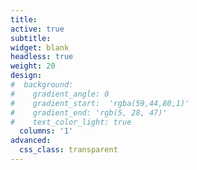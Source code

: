 ```yaml
---
title: 
active: true
subtitle: 
widget: blank
headless: true
weight: 20
design: 
#  background:
#    gradient_angle: 0
#    gradient_start:  'rgba(59,44,80,1)'
#    gradient_end: 'rgb(5, 28, 47)'
#    text_color_light: true
  columns: '1'
advanced:
  css_class: transparent
---
```



<!--div class="seperator">
<svg xmlns="http://www.w3.org/2000/svg" viewBox="0 0 1440 320">
  <path fill="#5000ca" fill-opacity="1" d="M0,96L0,224L62.6,224L62.6,224L125.2,224L125.2,288L187.8,288L187.8,96L250.4,96L250.4,32L313,32L313,192L375.7,192L375.7,224L438.3,224L438.3,128L500.9,128L500.9,128L563.5,128L563.5,128L626.1,128L626.1,160L688.7,160L688.7,128L751.3,128L751.3,224L813.9,224L813.9,32L876.5,32L876.5,96L939.1,96L939.1,160L1001.7,160L1001.7,256L1064.3,256L1064.3,256L1127,256L1127,32L1189.6,32L1189.6,64L1252.2,64L1252.2,256L1314.8,256L1314.8,128L1377.4,128L1377.4,192L1440,192L1440,320L1377.4,320L1377.4,320L1314.8,320L1314.8,320L1252.2,320L1252.2,320L1189.6,320L1189.6,320L1127,320L1127,320L1064.3,320L1064.3,320L1001.7,320L1001.7,320L939.1,320L939.1,320L876.5,320L876.5,320L813.9,320L813.9,320L751.3,320L751.3,320L688.7,320L688.7,320L626.1,320L626.1,320L563.5,320L563.5,320L500.9,320L500.9,320L438.3,320L438.3,320L375.7,320L375.7,320L313,320L313,320L250.4,320L250.4,320L187.8,320L187.8,320L125.2,320L125.2,320L62.6,320L62.6,320L0,320L0,320Z"></path>
</svg>
</div-->